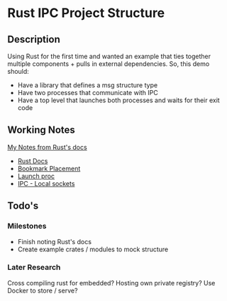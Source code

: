 # Rust IPC Project Structure

## Description
Using Rust for the first time and wanted an example that ties together multiple 
components + pulls in external dependencies. So, this demo should:
* Have a library that defines a msg structure type
* Have two processes that communicate with IPC
* Have a top level that launches both processes and waits for their exit code

## Working Notes
[My Notes from Rust's docs](./docs/rust_notes.md)
* [Rust Docs](https://doc.rust-lang.org/book/title-page.html)
* [Bookmark Placement](https://doc.rust-lang.org/book/ch10-00-generics.html)
* [Launch proc](https://doc.rust-lang.org/std/process/index.html)
* [IPC - Local sockets](https://docs.rs/interprocess/latest/interprocess/#modules)

## Todo's
### Milestones
* Finish noting Rust's docs
* Create example crates / modules to mock structure
### Later Research
Cross compiling rust for embedded?
Hosting own private registry? Use Docker to store / serve?
